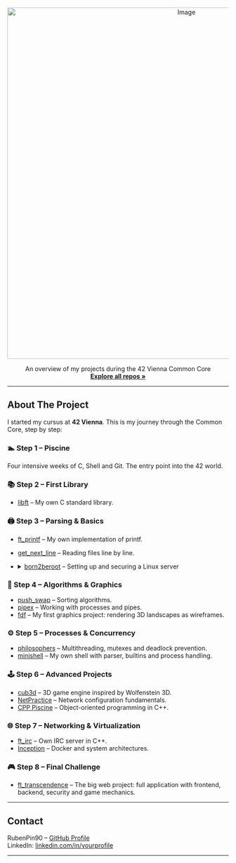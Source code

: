 <a id="readme-top"></a>

<!-- PROJECT LOGO -->
<br />
<div align="center">
  <a href="https://github.com/RubenPin90/42-projects">
    <img width="800" alt="Image" src="https://github.com/user-attachments/assets/7ac0af26-f226-41fd-903a-7f2cc9fe81b9" />
  </a>

  <p align="center">
    An overview of my projects during the 42 Vienna Common Core  
    <br />
    <a href="https://github.com/RubenPin90?tab=repositories"><strong>Explore all repos »</strong></a>
  </p>
</div>

---

## About The Project

I started my cursus at **42 Vienna**. This is my journey through the Common Core, step by step:  

### 🏊 Step 1 – Piscine
Four intensive weeks of C, Shell and Git. The entry point into the 42 world.  

### 📚 Step 2 – First Library
- [libft](https://github.com/RubenPin90/libft) – My own C standard library.  

### 🖨️ Step 3 – Parsing & Basics
- [ft_printf](https://github.com/RubenPin90/ft_printf) – My own implementation of printf.  
- [get_next_line](https://github.com/RubenPin90/get_next_line) – Reading files line by line.  
- <details>
   <summary><a href="https://github.com/RubenPin90/42-Common-Core#step-3">born2beroot</a> – Setting up and securing a Linux server</summary>
  This project was about creating and configuring a virtual machine from scratch.  
  I learned how to:
  - Install and configure Debian
  - Set up partitions and a secure user environment
  - Implement SSH and firewall rules
  - Work with `sudo` policies and strong password policies
  - Document the entire setup and security measures

  It was my first real step into **system administration and cybersecurity**,  
  and it gave me a strong foundation for later projects.
</details>

### 🔄 Step 4 – Algorithms & Graphics
- [push_swap](https://github.com/RubenPin90/push_swap) – Sorting algorithms.  
- [pipex](https://github.com/RubenPin90/pipex) – Working with processes and pipes.  
- [fdf](https://github.com/RubenPin90/FdF) – My first graphics project: rendering 3D landscapes as wireframes.  

### ⚙️ Step 5 – Processes & Concurrency
- [philosophers](https://github.com/RubenPin90/Philosopher) – Multithreading, mutexes and deadlock prevention.  
- [minishell](https://github.com/RubenPin90/minishell) – My own shell with parser, builtins and process handling.  

### 🕹️ Step 6 – Advanced Projects
- [cub3d](https://github.com/RubenPin90/cub3D) – 3D game engine inspired by Wolfenstein 3D.  
- [NetPractice](https://github.com/RubenPin90/NetPractice) – Network configuration fundamentals.  
- [CPP Piscine](https://github.com/RubenPin90/Cpp) – Object-oriented programming in C++.  

### 🌐 Step 7 – Networking & Virtualization
- [ft_irc](https://github.com/RubenPin90/ft_irc) – Own IRC server in C++.  
- [Inception](https://github.com/RubenPin90/Inception) – Docker and system architectures.  

### 🎮 Step 8 – Final Challenge
- [ft_transcendence](https://github.com/RubenPin90/ft_transcendence) – The big web project: full application with frontend, backend, security and game mechanics.  

---

## Contact

RubenPin90 – [GitHub Profile](https://github.com/RubenPin90)  
LinkedIn: [linkedin.com/in/yourprofile](https://linkedin.com/in/yourprofile)

---
